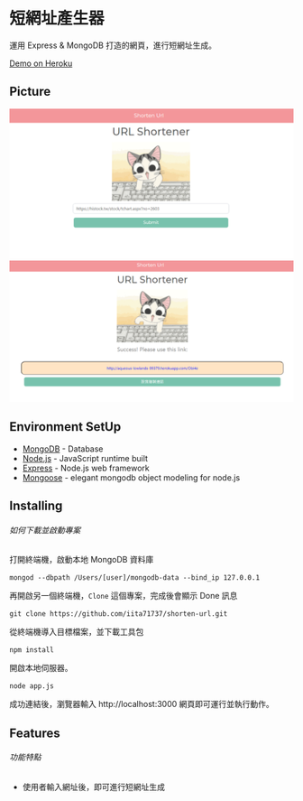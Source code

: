 # 短網址產生器

運用 Express & MongoDB 打造的網頁，進行短網址生成。

[Demo on Heroku](https://aqueous-lowlands-99379.herokuapp.com/)

## Picture

![Screenshot](https://github.com/iita71737/shorten-url/blob/master/public/image/shorten-url-img.PNG)
![Screenshot](https://github.com/iita71737/shorten-url/blob/master/public/image/shorten-url-img2.PNG)

## Environment SetUp

- [MongoDB](https://www.mongodb.com/download-center/community) - Database
- [Node.js](https://nodejs.org/en/) - JavaScript runtime built
- [Express](https://expressjs.com/zh-tw/starter/installing.html) - Node.js web framework
- [Mongoose](https://mongoosejs.com/) - elegant mongodb object modeling for node.js

## Installing

###### 如何下載並啟動專案

打開終端機，啟動本地 MongoDB 資料庫

```
mongod --dbpath /Users/[user]/mongodb-data --bind_ip 127.0.0.1
```

再開啟另一個終端機，`Clone` 這個專案，完成後會顯示 Done 訊息

```
git clone https://github.com/iita71737/shorten-url.git
```

從終端機導入目標檔案，並下載工具包

```
npm install
```

開啟本地伺服器。

```
node app.js
```

成功連結後，瀏覽器輸入 http://localhost:3000
網頁即可運行並執行動作。

## Features

###### 功能特點

- 使用者輸入網址後，即可進行短網址生成

